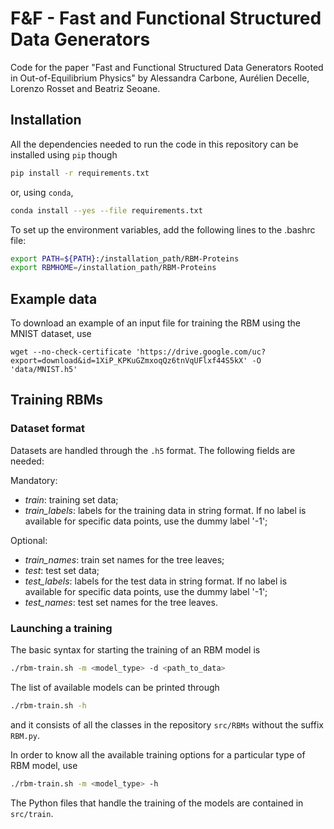 # F&F - Fast and Functional Structured Data Generators
Code for the paper "Fast and Functional Structured Data Generators Rooted in Out-of-Equilibrium Physics" by Alessandra Carbone, Aurélien Decelle, Lorenzo Rosset and Beatriz Seoane.

## Installation
All the dependencies needed to run the code in this repository can be installed using `pip` though
```bash
pip install -r requirements.txt
``` 
or, using `conda`,
```bash
conda install --yes --file requirements.txt
```
To set up the environment variables, add the following lines to the .bashrc file:
```bash
export PATH=${PATH}:/installation_path/RBM-Proteins
export RBMHOME=/installation_path/RBM-Proteins
```

## Example data
To download an example of an input file for training the RBM using the MNIST dataset, use
```
wget --no-check-certificate 'https://drive.google.com/uc?export=download&id=1XiP_KPKuGZmxoqQz6tnVqUFlxf44S5kX' -O 'data/MNIST.h5'
```

## Training RBMs

### Dataset format
Datasets are handled through the `.h5` format. The following fields are needed:

Mandatory:
- *train*: training set data;
- *train_labels*: labels for the training data in string format. If no label is available for specific data points, use the dummy label '-1';

Optional:
- *train_names*: train set names for the tree leaves;
- *test*: test set data;
- *test_labels*: labels for the test data in string format. If no label is available for specific data points, use the dummy label '-1';
- *test_names*: test set names for the tree leaves.


### Launching a training
The basic syntax for starting the training of an RBM model is
```bash
./rbm-train.sh -m <model_type> -d <path_to_data>
```
The list of available models can be printed through
```bash
./rbm-train.sh -h
```
and it consists of all the classes in the repository `src/RBMs` without the suffix `RBM.py`.

In order to know all the available training options for a particular type of RBM model, use
```bash
./rbm-train.sh -m <model_type> -h
```
The Python files that handle the training of the models are contained in `src/train`.
